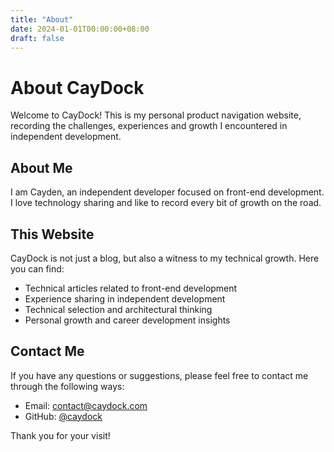 ```yaml
---
title: "About"
date: 2024-01-01T00:00:00+08:00
draft: false
---
```


# About CayDock

Welcome to CayDock! This is my personal product navigation website, recording the challenges, experiences and growth I encountered in independent development.

## About Me

I am Cayden, an independent developer focused on front-end development. I love technology sharing and like to record every bit of growth on the road.

## This Website

CayDock is not just a blog, but also a witness to my technical growth. Here you can find:

- Technical articles related to front-end development
- Experience sharing in independent development
- Technical selection and architectural thinking
- Personal growth and career development insights

## Contact Me

If you have any questions or suggestions, please feel free to contact me through the following ways:

- Email: contact@caydock.com
- GitHub: [@caydock](https://github.com/caydock)

Thank you for your visit!
